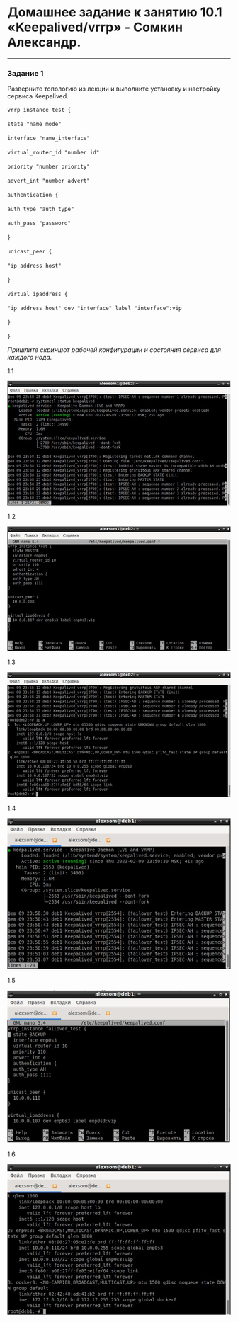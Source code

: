 # Домашнее задание к занятию 10.1 «Keepalived/vrrp» - Сомкин Александр.

---

### Задание 1

Разверните топологию из лекции и выполните установку и настройку сервиса Keepalived. 

```
vrrp_instance test {

state "name_mode"

interface "name_interface"

virtual_router_id "number id"

priority "number priority"

advert_int "number advert"

authentication {

auth_type "auth type"

auth_pass "password"

}

unicast_peer {

"ip address host"

}

virtual_ipaddress {

"ip address host" dev "interface" label "interface":vip

}

}

```

*Пришлите скриншот рабочей конфигурации и состояния сервиса для каждого нода.*

1.1

![alt text](https://github.com/AlexanderSomkin/AlexnderSomkin-github-hw/blob/main/img/deb%202%20status.jpg)

1.2

![alt text](https://github.com/AlexanderSomkin/AlexnderSomkin-github-hw/blob/main/img/deb%202%20conf.jpg)

1.3 

![alt text](https://github.com/AlexanderSomkin/AlexnderSomkin-github-hw/blob/main/img/deb%202%20ipa.jpg)

1.4

![alt text](https://github.com/AlexanderSomkin/AlexnderSomkin-github-hw/blob/main/img/Скриншот%2009-02-2023%20235123.jpg)

1.5

![alt text](https://github.com/AlexanderSomkin/AlexnderSomkin-github-hw/blob/main/img/deb1_conf.jpg)

1.6

![alt text](https://github.com/AlexanderSomkin/AlexnderSomkin-github-hw/blob/main/img/Скриншот%2009-02-2023%20235153.jpg)
